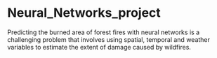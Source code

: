 # Neural_Networks_project
Predicting the burned area of forest fires with neural networks is a challenging problem that involves using spatial, temporal and weather variables to estimate the extent of damage caused by wildfires.
